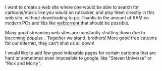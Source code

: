 I want to create a web site where one would be able to search for cartoons/music like you would on rutracker, and play them directly in this web site, without downloading to pc. Thanks to the amount of RAM on modern PCs and libs like [webtorrent](https://github.com/webtorrent/webtorrent) that should be possible.

Many good streaming web sites are constantly shutting down due to becoming popular... Together we stand, brothers! More good free catoons for our internet, they can't shut us all down!

I would like to add few good indexable pages for certain cartoons that are hard or sometimes even impossible to google, like "Steven Universe" or "Rick and Morty".
